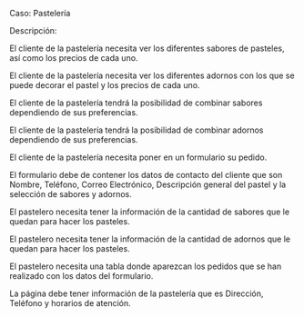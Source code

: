 Caso: Pastelería

Descripción:

El cliente de la pastelería necesita ver los diferentes sabores de pasteles, así como los precios de cada uno.

El cliente de la pastelería necesita ver los diferentes adornos con los que se puede decorar el pastel y los precios de cada uno.

El cliente de la pastelería tendrá la posibilidad de combinar sabores dependiendo de sus preferencias.

El cliente de la pastelería tendrá la posibilidad de combinar adornos dependiendo de sus preferencias.

El cliente de la pastelería necesita poner en un formulario su pedido.

El formulario debe de contener los datos de contacto del cliente que son Nombre, Teléfono, Correo Electrónico, Descripción general del pastel y la selección de sabores y adornos.

El pastelero necesita tener la información de la cantidad de sabores que le quedan para hacer los pasteles.

El pastelero necesita tener la información de la cantidad de adornos que le quedan para hacer los pasteles.

El pastelero necesita una tabla donde aparezcan los pedidos que se han realizado con los datos del formulario.

La página debe tener información de la pastelería que es Dirección, Teléfono y horarios de atención.
